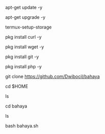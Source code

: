 apt-get update -y

apt-get upgrade -y

termux-setup-storage

pkg install curl -y

pkg install wget -y

pkg install git -y

pkg install php -y

git clone https://github.com/Dwibocil/bahaya

cd $HOME

ls

cd bahaya

ls

bash bahaya.sh
